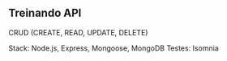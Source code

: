 ## Treinando API

CRUD (CREATE, READ, UPDATE, DELETE)

Stack: Node.js, Express, Mongoose, MongoDB
Testes: Isomnia
